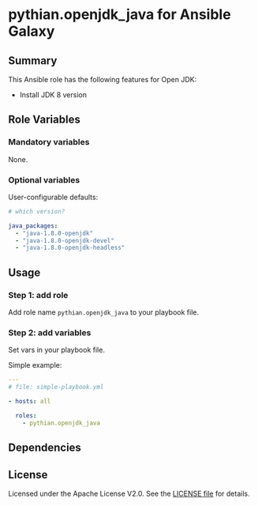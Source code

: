 pythian.openjdk_java for Ansible Galaxy
============

## Summary

This Ansible role has the following features for Open JDK:

 - Install JDK 8 version

## Role Variables

### Mandatory variables

None.

### Optional variables

User-configurable defaults:

```yaml
# which version?

java_packages: 
  - "java-1.8.0-openjdk"
  - "java-1.8.0-openjdk-devel"
  - "java-1.8.0-openjdk-headless"
```

## Usage

### Step 1: add role

Add role name `pythian.openjdk_java` to your playbook file.

### Step 2: add variables

Set vars in your playbook file.

Simple example:

```yaml
---
# file: simple-playbook.yml

- hosts: all

  roles:
    - pythian.openjdk_java
```

## Dependencies

## License

Licensed under the Apache License V2.0. See the [LICENSE file](LICENSE) for details.
